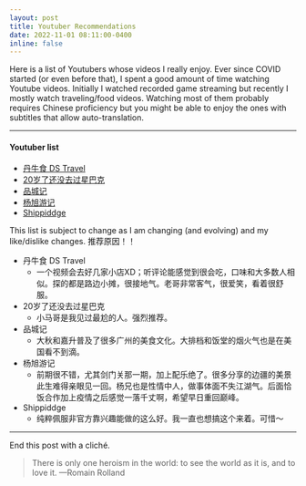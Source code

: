 ```yaml
---
layout: post
title: Youtuber Recommendations
date: 2022-11-01 08:11:00-0400
inline: false
---
```


Here is a list of Youtubers whose videos I really enjoy. Ever since COVID started (or even before that), I spent a good amount of time watching Youtube videos. Initially I watched recorded game streaming but recently I mostly watch traveling/food videos. Watching most of them probably requires Chinese proficiency but you might be able to enjoy the ones with subtitles that allow auto-translation. 

***

#### Youtuber list
<ul>
    <li><a href="https://www.youtube.com/channel/UCMkiBm7elx1lq4h1g6i7GWA">丹牛食 DS Travel</a></li> 
    <li><a href="https://www.youtube.com/channel/UCsdLbTwziL6Tg97swkuThSg">20岁了还没去过星巴克</a></li> 
    <li><a href="https://www.youtube.com/channel/UC5IZoMHDRHV9j7MYMGNO_Ug">品城记</a></li>
    <li><a href="https://www.youtube.com/c/%E6%9D%A8%E6%97%AD%E6%B8%B8%E8%AE%B0">杨旭游记</a></li>
    <li><a href="https://www.youtube.com/user/Shippiddge">Shippiddge</a></li>
</ul>

This list is subject to change as I am changing (and evolving) and my like/dislike changes. 
推荐原因！！
- 丹牛食 DS Travel
  - 一个视频会去好几家小店XD；听评论能感觉到很会吃，口味和大多数人相似。探的都是路边小摊，很接地气。老哥非常客气，很爱笑，看着很舒服。
- 20岁了还没去过星巴克
  - 小马哥是我见过最尬的人。强烈推荐。
- 品城记
  - 大秋和嘉升普及了很多广州的美食文化。大排档和饭堂的烟火气也是在美国看不到滴。
- 杨旭游记
  - 前期很不错，尤其剑门关那一期，加上配乐绝了。很多分享的边疆的美景此生难得亲眼见一回。杨兄也是性情中人，做事体面不失江湖气。后面恰饭合作加上疫情之后感觉一落千丈啊，希望早日重回巅峰。
- Shippiddge
  - 纯粹佩服非官方靠兴趣能做的这么好。我一直也想搞这个来着。可惜～

***

End this post with a cliché.

> There is only one heroism in the world: to see the world as it is, and to love it.
> —Romain Rolland
